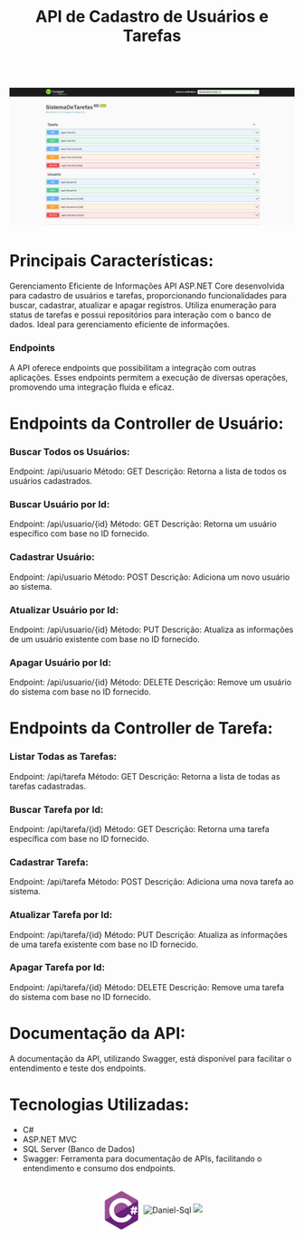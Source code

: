  <h1 align="center">API de Cadastro de Usuários e Tarefas</h1>
 <br>

 
<h1>
         <img src="SistemaDeTarefas/Img/ApiReadme.jpeg" >
</h1>

<h1>Principais Características:</h1>

Gerenciamento Eficiente de Informações
API ASP.NET Core desenvolvida para cadastro de usuários e tarefas, proporcionando funcionalidades para buscar, cadastrar, atualizar e apagar registros. Utiliza enumeração para status de tarefas e possui repositórios para interação com o banco de dados. Ideal para gerenciamento eficiente de informações.

<h3>Endpoints</h3>
A API oferece endpoints que possibilitam a integração com outras aplicações. Esses endpoints permitem a execução de diversas operações, promovendo uma integração fluida e eficaz.


<h1>Endpoints da Controller de Usuário:</h1>

<h3>Buscar Todos os Usuários:</h2>
Endpoint: /api/usuario
Método: GET
Descrição: Retorna a lista de todos os usuários cadastrados.

<h3>Buscar Usuário por Id:</h2>
Endpoint: /api/usuario/{id}
Método: GET
Descrição: Retorna um usuário específico com base no ID fornecido.

<h3>Cadastrar Usuário:</h2>
Endpoint: /api/usuario
Método: POST
Descrição: Adiciona um novo usuário ao sistema.

<h3>Atualizar Usuário por Id:</h3>
Endpoint: /api/usuario/{id}
Método: PUT
Descrição: Atualiza as informações de um usuário existente com base no ID fornecido.

<h3>Apagar Usuário por Id:</h3>
Endpoint: /api/usuario/{id}
Método: DELETE
Descrição: Remove um usuário do sistema com base no ID fornecido.


<h1>Endpoints da Controller de Tarefa:</h1>

<h3>Listar Todas as Tarefas:</h3>
Endpoint: /api/tarefa
Método: GET
Descrição: Retorna a lista de todas as tarefas cadastradas.

<h3>Buscar Tarefa por Id:</h3>
Endpoint: /api/tarefa/{id}
Método: GET
Descrição: Retorna uma tarefa específica com base no ID fornecido.

<h3>Cadastrar Tarefa:</h3>
Endpoint: /api/tarefa
Método: POST
Descrição: Adiciona uma nova tarefa ao sistema.

<h3>Atualizar Tarefa por Id:</h3>
Endpoint: /api/tarefa/{id}
Método: PUT
Descrição: Atualiza as informações de uma tarefa existente com base no ID fornecido.

<h3>Apagar Tarefa por Id:</h3>
Endpoint: /api/tarefa/{id}
Método: DELETE
Descrição: Remove uma tarefa do sistema com base no ID fornecido.



<h1>Documentação da API:</h1>
A documentação da API, utilizando Swagger, está disponível para facilitar o entendimento e teste dos endpoints.


<h1>Tecnologias Utilizadas:</h1>

- C#
- ASP.NET MVC
- SQL Server (Banco de Dados)
- Swagger: Ferramenta para documentação de APIs, facilitando o entendimento e consumo dos endpoints.


 <div style="display: inline_block" align = "center"><br>
  <img align="center" alt="Daniel-Csharp" height="70" width="70" src="https://raw.githubusercontent.com/devicons/devicon/master/icons/csharp/csharp-original.svg">  
  <img align="center" alt="Daniel-Sql" height="70" width="70" src="https://cdn.jsdelivr.net/gh/devicons/devicon/icons/microsoftsqlserver/microsoftsqlserver-plain-wordmark.svg" /> 
  <img  src="https://raw.githubusercontent.com/swagger-api/swagger.io/wordpress/images/assets/SWU-logo-clr.png" width="100">      
 </div>
